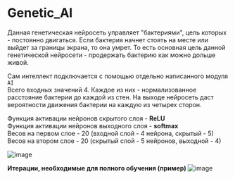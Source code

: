 # Genetic_AI
Данная генетическая нейросеть управляет "бактериями", цель которых - постоянно двигаться. Если бактерия начнет стоять на месте или выйдет за границы экрана, то она умрет. То есть основная цель данной генетической нейросети - продержать бактерию как можно дольше живой.

Сам интеллект подключается с помощью отдельно написанного модуля `AI`\
Всего входных значений 4. Каждое из них - нормализованное расстояние бактерии до каждой из стен. На выходе нейросеть даст вероятности движения бактерии на каждую из четырех сторон. 

Функция активации нейронов скрытого слоя - **ReLU**\
Функция активации нейронов выходного слоя - **softmax**\
Весов на первом слое - 20 (входной слой - 4 нейрона, скрытый - 5)\
Весов на втором слое - 20 (скрытый слой - 5 нейронов, выходной - 4)


![image](https://user-images.githubusercontent.com/120571667/230972669-183c9464-e88e-45a9-a059-5e12e01b2103.png)


**Итерации, необходимые для полного обучения (пример)**
![image](https://user-images.githubusercontent.com/120571667/230972687-c38a8d20-6266-48dd-a6c4-dea0e45618de.png)
